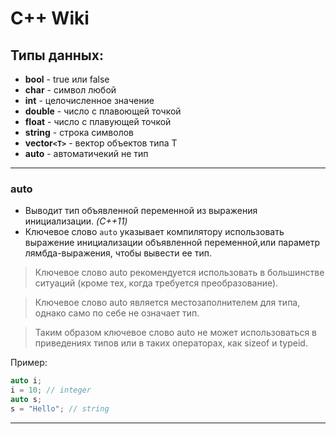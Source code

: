 # C++ Wiki

## Типы данных:
* **bool** - true или false
* **char** - символ любой
* **int** - целочисленное значение
* **double** - число с плавоющей точкой
* **float** - число с плавующей точкой
* **string** - строка символов
* **vector`<T>`** - вектор объектов типа T
* **auto** - автоматичекий не тип

---
### auto
* Выводит тип объявленной переменной из выражения инициализации. _(C++11)_  
* Ключевое слово `auto` указывает компилятору использовать выражение инициализации объявленной переменной,или параметр лямбда-выражения, чтобы вывести ее тип.

>Ключевое слово auto рекомендуется использовать в большинстве ситуаций (кроме тех, когда требуется преобразование).

>Ключевое слово auto является местозаполнителем для типа, однако само по себе не означает тип. 

>Таким образом ключевое слово auto не может использоваться в приведениях типов или в таких операторах, как sizeof и typeid.  

Пример:
```c++
auto i;
i = 10; // integer
auto s;
s = "Hello"; // string
```
---